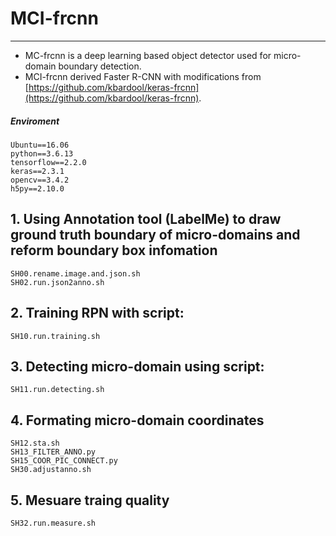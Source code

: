 # MCI-frcnn

* * *

* MC-frcnn is a deep learning based object detector used for micro-domain boundary detection.
* MCI-frcnn derived Faster R-CNN with modifications from  [https://github.com/kbardool/keras-frcnn](https://github.com/kbardool/keras-frcnn).


##### Enviroment
```
Ubuntu==16.06
python==3.6.13
tensorflow==2.2.0
keras==2.3.1
opencv==3.4.2
h5py==2.10.0
```


## 1. Using Annotation tool (LabelMe) to draw ground truth boundary of micro-domains and reform boundary box infomation
```
SH00.rename.image.and.json.sh
SH02.run.json2anno.sh
```

## 2. Training RPN with script:
```
SH10.run.training.sh
```
## 3. Detecting micro-domain using script:
```
SH11.run.detecting.sh
```
## 4. Formating micro-domain coordinates
```
SH12.sta.sh
SH13_FILTER_ANNO.py
SH15_COOR_PIC_CONNECT.py
SH30.adjustanno.sh
```

## 5. Mesuare traing quality
```
SH32.run.measure.sh
```
